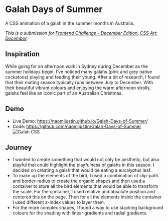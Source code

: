 # Galah Days of Summer
A CSS animation of a galah in the summer months in Australia.

_This is a submission for [Frontend Challenge - December Edition, CSS Art: December](https://dev.to/challenges/frontend-2024-12-04)._

## Inspiration
While going for an afternoon walk in Sydney during December as the summer holidays begin, I’ve noticed many galahs (pink and grey native cockatoos) playing and feeding their young. After a bit of research, I found that their mating season typically runs between July to December. With their beautiful vibrant colours and enjoying the warm afternoon strolls, galahs feel like an iconic part of an Australian Christmas.

## Demo
- Live Demo: https://naomijustin.github.io/Galah-Days-of-Summer/
- Code: https://github.com/naomijustin/Galah-Days-of-Summer
![Galah CSS](https://dev-to-uploads.s3.amazonaws.com/uploads/articles/y0eligeyaa54nd7m6qyc.png)


## Journey 
- I wanted to create something that would not only be aesthetic, but also playful that could highlight the playfulness of galahs in this season. I decided on creating a galah that would be eating a eucalyptus leaf.
- To make up the elements of the bird, I used a combination of clip-path and border-radius to create the organic shapes and then used a container to store all the bird elements that would be able to transform the scale. For the container, I used relative and absolute position and centered this on the page. Then for all the elements inside the container I used different z-index values to layer them.
- For the more complex shapes, I found a way to use stacking background colours for the shading with linear gradients and radial gradients.
